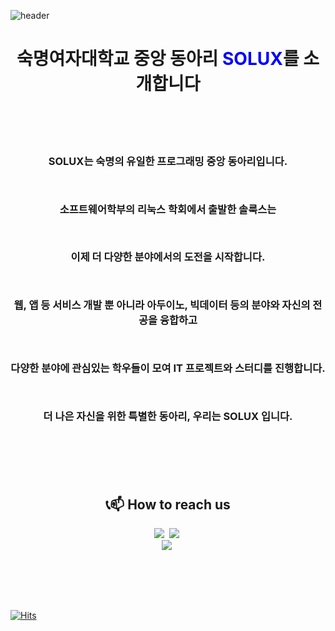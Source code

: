 
![header](https://capsule-render.vercel.app/api?type=waving&height=200&text=SOLUX&color=0:aeead1,100:9da5e0&fontColor=FFFFFF)


<h1 align="center">숙명여자대학교 중앙 동아리 <span style="color:blue">SOLUX</span>를 소개합니다</h1>
</br></br></br>


<h3 align="center">
  
SOLUX는 숙명의 유일한 프로그래밍 중앙 동아리입니다.

</br>

소프트웨어학부의 리눅스 학회에서 출발한 솔룩스는 

</br>

이제 더 다양한 분야에서의 도전을 시작합니다.

</br>

웹, 앱 등 서비스 개발 뿐 아니라 아두이노, 빅데이터 등의 분야와 자신의 전공을 융합하고

</br>

다양한 분야에 관심있는 학우들이 모여 IT 프로젝트와 스터디를 진행합니다.

</br>

더 나은 자신을 위한 특별한 동아리, 우리는 SOLUX 입니다.

</br>


</h3>



</br></br>




<h2 align="center"><b>📞📫 How to reach us</b></h2>

<p align="center">
<a href="mailto:sm.solux@gmail.com"> <img src="https://img.shields.io/badge/Gmail-d14836?style=flat-square&logo=Gmail&logoColor=white&link=mailto:sm.solux@gmail.com"/></a>&nbsp 
<a href="https://instagram.com/only_solux"><img src="https://img.shields.io/badge/Instagram-E4405F?style=flat-square&logo=Instagram&logoColor=white"/></a>&nbsp 
<br/>
<a href="https://solux.dev/"><img src="https://img.shields.io/badge/Tistory-0A0A0A?style=flat-square&logo=dev.to&logoColor=white"/></a>&nbsp 

<br/><br/>
 
</p>

<br/>

<p align="left">
  
[![Hits](https://hits.seeyoufarm.com/api/count/incr/badge.svg?url=https%3A%2F%2Fgithub.com%2FBOAZ-bigdata&count_bg=%2379C83D&title_bg=%23555555&icon=&icon_color=%23E7E7E7&title=hits&edge_flat=false)](https://hits.seeyoufarm.com)
  
</p>
